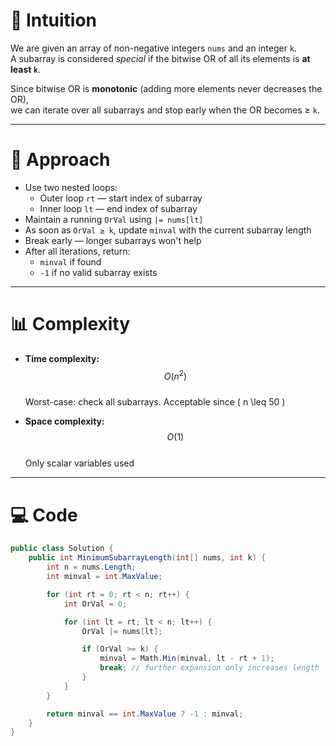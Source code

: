 # 🧠 Intuition

We are given an array of non-negative integers `nums` and an integer `k`.  
A subarray is considered *special* if the bitwise OR of all its elements is **at least `k`**.

Since bitwise OR is **monotonic** (adding more elements never decreases the OR),  
we can iterate over all subarrays and stop early when the OR becomes ≥ `k`.

---

# 🔧 Approach

- Use two nested loops:
  - Outer loop `rt` — start index of subarray
  - Inner loop `lt` — end index of subarray
- Maintain a running `OrVal` using `|= nums[lt]`
- As soon as `OrVal ≥ k`, update `minval` with the current subarray length
- Break early — longer subarrays won't help
- After all iterations, return:
  - `minval` if found
  - `-1` if no valid subarray exists

---

# 📊 Complexity

- **Time complexity:**  
  $$O(n^2)$$  
  Worst-case: check all subarrays. Acceptable since \( n \leq 50 \)

- **Space complexity:**  
  $$O(1)$$  
  Only scalar variables used

---

# 💻 Code

```csharp
public class Solution {
    public int MinimumSubarrayLength(int[] nums, int k) {
        int n = nums.Length;
        int minval = int.MaxValue;

        for (int rt = 0; rt < n; rt++) {
            int OrVal = 0;

            for (int lt = rt; lt < n; lt++) {
                OrVal |= nums[lt];

                if (OrVal >= k) {
                    minval = Math.Min(minval, lt - rt + 1);
                    break; // further expansion only increases length
                }
            }
        }

        return minval == int.MaxValue ? -1 : minval;
    }
}
